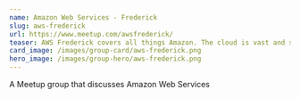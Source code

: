 ```yaml
---
name: Amazon Web Services - Frederick
slug: aws-frederick
url: https://www.meetup.com/awsfrederick/
teaser: AWS Frederick covers all things Amazon. The cloud is vast and so are Amazon's offerings. This group looks at all the cool tech that Amazon provides to build services for the web.
card_image: /images/group-card/aws-frederick.png
hero_image: /images/group-hero/aws-frederick.png
---
```

A Meetup group that discusses Amazon Web Services
